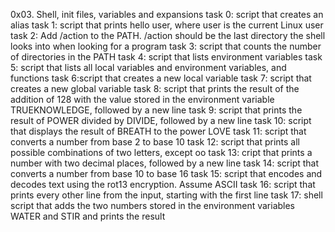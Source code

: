 0x03. Shell, init files, variables and expansions
task 0: script that creates an alias
task 1: script that prints hello user, where user is the current Linux user
task 2: Add /action to the PATH. /action should be the last directory the shell looks into when looking for a program
task 3: script that counts the number of directories in the PATH
task 4: script that lists environment variables
task 5: script that lists all local variables and environment variables, and functions
task 6:script that creates a new local variable
task 7: script that creates a new global variable
task 8: script that prints the result of the addition of 128 with the value stored in the environment variable TRUEKNOWLEDGE, followed by a new line
task 9: script that prints the result of POWER divided by DIVIDE, followed by a new line
task 10: script that displays the result of BREATH to the power LOVE
task 11: script that converts a number from base 2 to base 10
task 12: script that prints all possible combinations of two letters, except oo
task 13: cript that prints a number with two decimal places, followed by a new line
task 14: script that converts a number from base 10 to base 16
task 15: script that encodes and decodes text using the rot13 encryption. Assume ASCII
task 16: script that prints every other line from the input, starting with the first line
task 17: shell script that adds the two numbers stored in the environment variables WATER and STIR and prints the result

